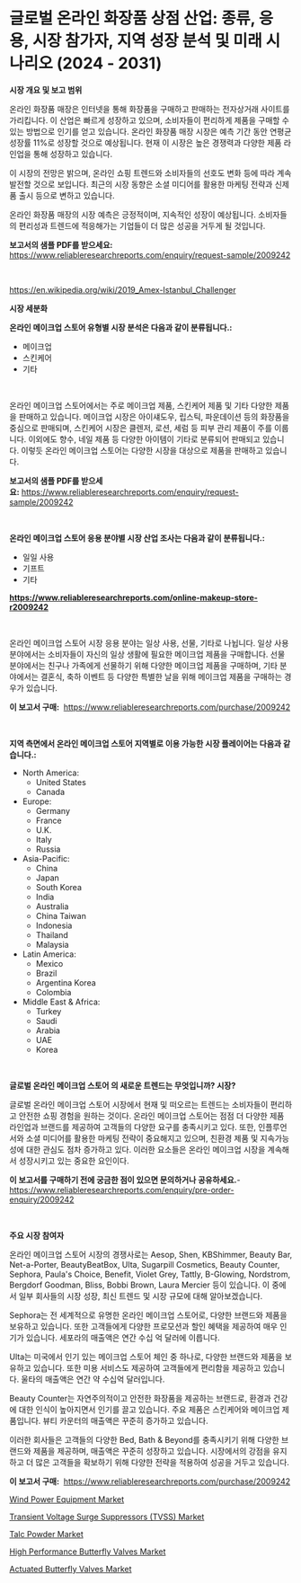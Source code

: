 <p><h1>글로벌 온라인 화장품 상점 산업: 종류, 응용, 시장 참가자, 지역 성장 분석 및 미래 시나리오 (2024 - 2031)</h1></p><p><strong>시장 개요 및 보고 범위</strong></p>
<p><p>온라인 화장품 매장은 인터넷을 통해 화장품을 구매하고 판매하는 전자상거래 사이트를 가리킵니다. 이 산업은 빠르게 성장하고 있으며, 소비자들이 편리하게 제품을 구매할 수 있는 방법으로 인기를 얻고 있습니다. 온라인 화장품 매장 시장은 예측 기간 동안 연평균 성장률 11%로 성장할 것으로 예상됩니다. 현재 이 시장은 높은 경쟁력과 다양한 제품 라인업을 통해 성장하고 있습니다.</p><p>이 시장의 전망은 밝으며, 온라인 쇼핑 트렌드와 소비자들의 선호도 변화 등에 따라 계속 발전할 것으로 보입니다. 최근의 시장 동향은 소셜 미디어를 활용한 마케팅 전략과 신제품 출시 등으로 변하고 있습니다.</p><p>온라인 화장품 매장의 시장 예측은 긍정적이며, 지속적인 성장이 예상됩니다. 소비자들의 편리성과 트렌드에 적응해가는 기업들이 더 많은 성공을 거두게 될 것입니다.</p></p>
<p><strong>보고서의 샘플 PDF를 받으세요:</strong> <a href="https://www.reliableresearchreports.com/enquiry/request-sample/2009242">https://www.reliableresearchreports.com/enquiry/request-sample/2009242</a></p>
<p>&nbsp;</p>
<p><a href="https://en.wikipedia.org/wiki/2019_Amex-Istanbul_Challenger">https://en.wikipedia.org/wiki/2019_Amex-Istanbul_Challenger</a></p>
<p><strong>시장 세분화</strong></p>
<p><strong>온라인 메이크업 스토어 유형별 시장 분석은 다음과 같이 분류됩니다.:</strong></p>
<p><ul><li>메이크업</li><li>스킨케어</li><li>기타</li></ul></p>
<p>&nbsp;</p>
<p><p>온라인 메이크업 스토어에서는 주로 메이크업 제품, 스킨케어 제품 및 기타 다양한 제품을 판매하고 있습니다. 메이크업 시장은 아이섀도우, 립스틱, 파운데이션 등의 화장품을 중심으로 판매되며, 스킨케어 시장은 클렌저, 로션, 세럼 등 피부 관리 제품이 주를 이룹니다. 이외에도 향수, 네일 제품 등 다양한 아이템이 기타로 분류되어 판매되고 있습니다. 이렇듯 온라인 메이크업 스토어는 다양한 시장을 대상으로 제품을 판매하고 있습니다.</p></p>
<p><strong>보고서의 샘플 PDF를 받으세요:</strong>&nbsp;<a href="https://www.reliableresearchreports.com/enquiry/request-sample/2009242">https://www.reliableresearchreports.com/enquiry/request-sample/2009242</a></p>
<p>&nbsp;</p>
<p><strong> 온라인 메이크업 스토어 응용 분야별 시장 산업 조사는 다음과 같이 분류됩니다.:</strong></p>
<p><ul><li>일일 사용</li><li>기프트</li><li>기타</li></ul></p>
<p><strong><a href="https://www.reliableresearchreports.com/online-makeup-store-r2009242">https://www.reliableresearchreports.com/online-makeup-store-r2009242</a></strong></p>
<p>&nbsp;</p>
<p><p>온라인 메이크업 스토어 시장 응용 분야는 일상 사용, 선물, 기타로 나뉩니다. 일상 사용 분야에서는 소비자들이 자신의 일상 생활에 필요한 메이크업 제품을 구매합니다. 선물 분야에서는 친구나 가족에게 선물하기 위해 다양한 메이크업 제품을 구매하며, 기타 분야에서는 결혼식, 축하 이벤트 등 다양한 특별한 날을 위해 메이크업 제품을 구매하는 경우가 있습니다.</p></p>
<p><strong>이 보고서 구매:</strong>&nbsp; <a href="https://www.reliableresearchreports.com/purchase/2009242">https://www.reliableresearchreports.com/purchase/2009242</a></p>
<p>&nbsp;</p>
<p><strong>지역 측면에서 온라인 메이크업 스토어 지역별로 이용 가능한 시장 플레이어는 다음과 같습니다.:</strong></p>
<p><ul>
    <li>
        North America:
        <ul>
            <li>United States</li>
            <li>Canada</li>
        </ul>
    </li>
    <li>
        Europe:
        <ul>
            <li>Germany</li>
            <li>France</li>
            <li>U.K.</li>
            <li>Italy</li>
            <li>Russia</li>
        </ul>
    </li>
    <li>
        Asia-Pacific:
        <ul>
            <li>China</li>
            <li>Japan</li>
            <li>South Korea</li>
            <li>India</li>
            <li>Australia</li>
            <li>China Taiwan</li>
            <li>Indonesia</li>
            <li>Thailand</li>
            <li>Malaysia</li>
        </ul>
    </li>
    <li>
        Latin America:
        <ul>
            <li>Mexico</li>
            <li>Brazil</li>
            <li>Argentina Korea</li>
            <li>Colombia</li>
        </ul>
    </li>
    <li>
        Middle East & Africa:
        <ul>
            <li>Turkey</li>
            <li>Saudi</li>
            <li>Arabia</li>
            <li>UAE</li>
            <li>Korea</li>
        </ul>
    </li>
    </ul></p>
<p>&nbsp;</p>
<p><strong>글로벌 온라인 메이크업 스토어 의 새로운 트렌드는 무엇입니까? 시장?</strong></p>
<p><p>글로벌 온라인 메이크업 스토어 시장에서 현재 및 떠오르는 트렌드는 소비자들이 편리하고 안전한 쇼핑 경험을 원하는 것이다. 온라인 메이크업 스토어는 점점 더 다양한 제품 라인업과 브랜드를 제공하여 고객들의 다양한 요구를 충족시키고 있다. 또한, 인플루언서와 소셜 미디어를 활용한 마케팅 전략이 중요해지고 있으며, 친환경 제품 및 지속가능성에 대한 관심도 점차 증가하고 있다. 이러한 요소들은 온라인 메이크업 시장을 계속해서 성장시키고 있는 중요한 요인이다.</p></p>
<p><strong>이 보고서를 구매하기 전에 궁금한 점이 있으면 문의하거나 공유하세요.</strong>- <a href="https://www.reliableresearchreports.com/enquiry/pre-order-enquiry/2009242">https://www.reliableresearchreports.com/enquiry/pre-order-enquiry/2009242</a></p>
<p>&nbsp;</p>
<p><strong>주요 시장 참여자</strong></p>
<p><p>온라인 메이크업 스토어 시장의 경쟁사로는 Aesop, Shen, KBShimmer, Beauty Bar, Net-a-Porter, BeautyBeatBox, Ulta, Sugarpill Cosmetics, Beauty Counter, Sephora, Paula's Choice, Benefit, Violet Grey, Tattly, B-Glowing, Nordstrom, Bergdorf Goodman, Bliss, Bobbi Brown, Laura Mercier 등이 있습니다. 이 중에서 일부 회사들의 시장 성장, 최신 트렌드 및 시장 규모에 대해 알아보겠습니다.</p><p>Sephora는 전 세계적으로 유명한 온라인 메이크업 스토어로, 다양한 브랜드와 제품을 보유하고 있습니다. 또한 고객들에게 다양한 프로모션과 할인 혜택을 제공하여 매우 인기가 있습니다. 세포라의 매출액은 연간 수십 억 달러에 이릅니다.</p><p>Ulta는 미국에서 인기 있는 메이크업 스토어 체인 중 하나로, 다양한 브랜드와 제품을 보유하고 있습니다. 또한 미용 서비스도 제공하여 고객들에게 편리함을 제공하고 있습니다. 울타의 매출액은 연간 약 수십억 달러입니다.</p><p>Beauty Counter는 자연주의적이고 안전한 화장품을 제공하는 브랜드로, 환경과 건강에 대한 인식이 높아지면서 인기를 끌고 있습니다. 주요 제품은 스킨케어와 메이크업 제품입니다. 뷰티 카운터의 매출액은 꾸준히 증가하고 있습니다.</p><p>이러한 회사들은 고객들의 다양한 Bed, Bath & Beyond를 충족시키기 위해 다양한 브랜드와 제품을 제공하며, 매출액은 꾸준히 성장하고 있습니다. 시장에서의 강점을 유지하고 더 많은 고객들을 확보하기 위해 다양한 전략을 적용하여 성공을 거두고 있습니다.</p></p>
<p><strong>이 보고서 구매:</strong>&nbsp;&nbsp;<a href="https://www.reliableresearchreports.com/purchase/2009242">https://www.reliableresearchreports.com/purchase/2009242</a></p>
<p><p><a href="https://www.linkedin.com/pulse/wind-power-equipment-industry-analysis-report-its-market-size-tenme">Wind Power Equipment Market</a></p><p><a href="https://issuu.com/reportprime-2/docs/transient-voltage-surge-suppressors-tvss-market-si">Transient Voltage Surge Suppressors (TVSS) Market</a></p><p><a href="https://www.linkedin.com/pulse/insights-talc-powder-market-share-competitive-landscape-period-y0u2e">Talc Powder Market</a></p><p><a href="https://github.com/cheribeninsig/Market-Research-Report-List-1/blob/main/high-performance-butterfly-valves-market.md">High Performance Butterfly Valves Market</a></p><p><a href="https://github.com/sowravmitra0/Market-Research-Report-List-1/blob/main/actuated-butterfly-valves-market.md">Actuated Butterfly Valves Market</a></p></p>